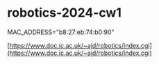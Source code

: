 # robotics-2024-cw1

MAC_ADDRESS="b8:27:eb:74:b0:90"

[https://www.doc.ic.ac.uk/~ajd/robotics/index.cgi](https://www.doc.ic.ac.uk/~ajd/robotics/index.cgi)
